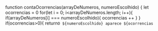 function contaOcorrencias(arrayDeNumeros, numeroEscolhido) {
let ocorrencias = 0
for(let i = 0; i<arrayDeNumeros.length; i++){
if(arrayDeNumeros[i] === numeroEscolhido){
ocorrencias ++
}
}
if(ocorrencias>0){
return`O ${numeroEscolhido} aparece ${ocorrencias`
